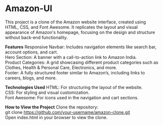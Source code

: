 # Amazon-UI

This project is a clone of the Amazon website interface, created using HTML, CSS, and Font Awesome. It replicates the layout and visual appearance of Amazon's homepage, focusing on the design and structure without back-end functionality.

**Features**
Responsive Navbar: Includes navigation elements like search bar, account options, and cart.
<br>
Hero Section: A banner with a call-to-action link to Amazon India.
<br>
Product Categories: A grid showcasing different product categories such as Clothes, Health & Personal Care, Electronics, and more.
<br>
Footer: A fully structured footer similar to Amazon’s, including links to careers, blogs, and more.

**Technologies Used**
HTML: For structuring the layout of the website.
<br>
CSS: For styling and visual customization.
<br>
Font Awesome: For icons used in the navigation and cart sections.

**How to View the Project**
Clone the repository:
<br>
git clone https://github.com/your-username/amazon-clone.git
<br>
Open index.html in your browser to view the clone.
